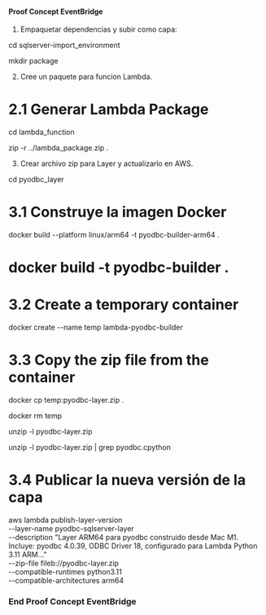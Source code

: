 

####  Proof Concept EventBridge  ###
1. Empaquetar dependencias y subir como capa:

cd sqlserver-import_environment

mkdir package

2. Cree un paquete para funcion Lambda.

# 2.1 Generar Lambda Package
cd lambda_function

zip -r ../lambda_package.zip .

3. Crear archivo zip para Layer y actualizarlo en AWS.

cd pyodbc_layer

# 3.1 Construye la imagen Docker

docker build --platform linux/arm64 -t pyodbc-builder-arm64 .

# docker build -t pyodbc-builder .

# 3.2 Create a temporary container

docker create --name temp lambda-pyodbc-builder

# 3.3 Copy the zip file from the container

docker cp temp:pyodbc-layer.zip .

docker rm temp

unzip -l pyodbc-layer.zip

unzip -l pyodbc-layer.zip | grep pyodbc.cpython

# 3.4 Publicar la nueva versión de la capa

aws lambda publish-layer-version \
    --layer-name pyodbc-sqlserver-layer \
    --description "Layer ARM64 para pyodbc construido desde Mac M1. Incluye: pyodbc 4.0.39, ODBC Driver 18, configurado para Lambda Python 3.11 ARM..." \
    --zip-file fileb://pyodbc-layer.zip \
    --compatible-runtimes python3.11 \
    --compatible-architectures arm64

###  End Proof Concept EventBridge  ###

